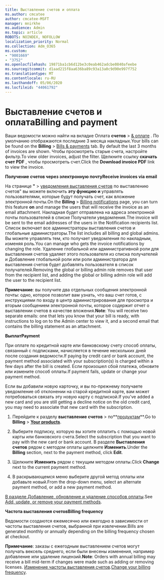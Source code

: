 ```yaml
---
title: Выставление счетов и оплата
ms.author: cmcatee
author: cmcatee-MSFT
manager: mnirkhe
ms.audience: Admin
ms.topic: article
ROBOTS: NOINDEX, NOFOLLOW
localization_priority: Normal
ms.collection: Adm_O365
ms.custom:
- "9001669"
- "3752"
ms.openlocfilehash: 19871ba1cb6d12be3c0eab462adcbe0840afeebe
ms.sourcegitcommit: d1aad215f8aa636ba89c93a13a0c9d90e997f752
ms.translationtype: MT
ms.contentlocale: ru-RU
ms.lasthandoff: 05/06/2020
ms.locfileid: "44061792"
---
```

# <a name="billing-and-payment"></a><span data-ttu-id="18337-102">Выставление счетов и оплата</span><span class="sxs-lookup"><span data-stu-id="18337-102">Billing and payment</span></span>

<span data-ttu-id="18337-103">Ваши ведомости можно найти на вкладке Оплата **счетов** > [& оплате](https://go.microsoft.com/fwlink/p/?linkid=848039) .  По умолчанию отображаются последние 3 месяца накладных.</span><span class="sxs-lookup"><span data-stu-id="18337-103">Your bills can be found on the **Billing** > [Bills & payments](https://go.microsoft.com/fwlink/p/?linkid=848039) tab.  By default the last 3 months of invoices are shown.</span></span>  <span data-ttu-id="18337-104">Чтобы просмотреть старые счета, настройте фильтр.</span><span class="sxs-lookup"><span data-stu-id="18337-104">To view older invoices, adjust the filter.</span></span>  <span data-ttu-id="18337-105">Щелкните ссылку **скачать счет PDF** , чтобы просмотреть счет.</span><span class="sxs-lookup"><span data-stu-id="18337-105">Click the **Download invoice PDF** link to view the invoice.</span></span>

<span data-ttu-id="18337-106">**Получение счетов через электронную почту**</span><span class="sxs-lookup"><span data-stu-id="18337-106">**Receive invoices via email**</span></span>

<span data-ttu-id="18337-107">На странице **"** > [уведомления выставления счетов](https://go.microsoft.com/fwlink/p/?linkid=853212) по выставлению счетов" вы можете включить **эту функцию и** управлять пользователями, которые будут получать счет, как вложение электронной почты.</span><span class="sxs-lookup"><span data-stu-id="18337-107">On the **Billing** > [Billing notifications](https://go.microsoft.com/fwlink/p/?linkid=853212) page, you can turn this feature **on** and manage the users that will receive the invoice as an email attachment.</span></span> <span data-ttu-id="18337-108">Накладная будет отправлена на адреса электронной почты пользователей в списке Получатели уведомления.</span><span class="sxs-lookup"><span data-stu-id="18337-108">The invoice will be sent to the email addresses of the users in the Notification recipients list.</span></span> <span data-ttu-id="18337-109">Список включает все администраторы выставления счетов и глобальные администраторы.</span><span class="sxs-lookup"><span data-stu-id="18337-109">The list includes all billing and global admins.</span></span>  <span data-ttu-id="18337-110">Вы можете управлять тем, кто получает уведомления по накладным, изменяя роль.</span><span class="sxs-lookup"><span data-stu-id="18337-110">You can manage who gets the invoice notifications by changing the role.</span></span>  <span data-ttu-id="18337-111">Удаление глобальной или административной роли для выставления счетов удаляет этого пользователя из списка получателей и Добавление глобальной роли или роли администратора для выставления счетов будет добавлять пользователя в список получателей.</span><span class="sxs-lookup"><span data-stu-id="18337-111">Removing the global or billing admin role removes that user from the recipient list, and adding the global or billing admin role will add the user to the recipient list.</span></span>

<span data-ttu-id="18337-112">**Примечание**: вы получите два отдельных сообщения электронной почты: одно, которое позволит вам узнать, что ваш счет готов, с инструкциями по входу в центр администрирования для просмотра и вторым сообщением электронной почты, которое содержит отчет о выставлении счетов в качестве вложения.</span><span class="sxs-lookup"><span data-stu-id="18337-112">**Note**: You will receive two separate emails: one that lets you know that your bill is ready, with instructions to log on to the Admin center to view it, and a second email that contains the billing statement as an attachment.</span></span>

<span data-ttu-id="18337-113">**Выплат**</span><span class="sxs-lookup"><span data-stu-id="18337-113">**Payment**</span></span>

<span data-ttu-id="18337-114">При оплате по кредитной карте или банковскому счету способ оплаты, связанный с подписками, начисляется в течение нескольких дней после создания ведомости.</span><span class="sxs-lookup"><span data-stu-id="18337-114">If paying by credit card or bank account, the payment method associated with your subscription(s) is charged within a few days after the bill is created.</span></span>  <span data-ttu-id="18337-115">Если произошел сбой платежа, обновите или измените способ оплаты.</span><span class="sxs-lookup"><span data-stu-id="18337-115">If payment fails, update or change your payment method.</span></span> 

<span data-ttu-id="18337-116">Если вы добавили новую карточку, и вы по-прежнему получаете уведомление об отклонении на старой кредитной карте, вам может потребоваться связать эту новую карту с подпиской.</span><span class="sxs-lookup"><span data-stu-id="18337-116">If you've added a new card and you are still getting a decline notice on the old credit card, you may need to associate that new card with the subscription.</span></span>

1. <span data-ttu-id="18337-117">Перейдите к разделу **выставление счетов** > по**[продуктам](https://go.microsoft.com/fwlink/p/?linkid=842054)**.</span><span class="sxs-lookup"><span data-stu-id="18337-117">Go to **Billing** > **[Your products](https://go.microsoft.com/fwlink/p/?linkid=842054)**.</span></span>

2. <span data-ttu-id="18337-118">Выберите подписку, которую вы хотите оплатить с помощью новой карты или банковского счета.</span><span class="sxs-lookup"><span data-stu-id="18337-118">Select the subscription that you want to pay with the new card or bank account.</span></span> <span data-ttu-id="18337-119">В разделе **Выставления счетов** рядом с методом оплаты щелкните **Изменить**.</span><span class="sxs-lookup"><span data-stu-id="18337-119">Under the **Billing** section, next to the payment method, click **Edit**.</span></span>

3. <span data-ttu-id="18337-120">Щелкните **Изменить** рядом с текущим методом оплаты.</span><span class="sxs-lookup"><span data-stu-id="18337-120">Click **Change** next to the current payment method.</span></span>

4. <span data-ttu-id="18337-121">В раскрывающемся меню выберите другой метод оплаты или добавьте новый.</span><span class="sxs-lookup"><span data-stu-id="18337-121">From the drop-down menu, select an alternate payment method, or add a new payment method.</span></span>

<span data-ttu-id="18337-122">[В разделе Добавление, обновление и удаление способов оплаты](https://go.microsoft.com/fwlink/?linkid=2118133).</span><span class="sxs-lookup"><span data-stu-id="18337-122">See [Add, update, or remove your payment methods](https://go.microsoft.com/fwlink/?linkid=2118133).</span></span>

<span data-ttu-id="18337-123">**Частота выставления счетов**</span><span class="sxs-lookup"><span data-stu-id="18337-123">**Billing frequency**</span></span>

<span data-ttu-id="18337-124">Ведомости создаются ежемесячно или ежегодно в зависимости от частоты выставления счетов, выбранной при извлечении.</span><span class="sxs-lookup"><span data-stu-id="18337-124">Bills are generated monthly or annually depending on the billing frequency chosen at checkout.</span></span>  

<span data-ttu-id="18337-125">**Примечание**: заказы с ежегодным выставлением счетов могут получать вексель среднего, если были внесены изменения, например добавление или удаление лицензий.</span><span class="sxs-lookup"><span data-stu-id="18337-125">**Note**: Orders with annual billing may receive a bill mid-term if changes were made such as adding or removing licenses.</span></span>  <span data-ttu-id="18337-126">[Изменение частоты выставления счетов](https://go.microsoft.com/fwlink/?linkid=2119148).</span><span class="sxs-lookup"><span data-stu-id="18337-126">[Change your billing frequency](https://go.microsoft.com/fwlink/?linkid=2119148).</span></span>
